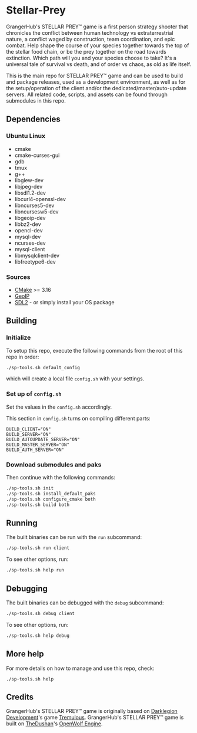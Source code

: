 # Stellar-Prey
GrangerHub's STELLAR PREY™ game is a first person strategy shooter that chronicles the conflict between human technology vs extraterrestrial nature, a conflict waged by construction, team coordination, and epic combat.  Help shape the course of your species together towards the top of the stellar food chain, or be the prey together on the road towards extinction.  Which path will you and your species choose to take?  It's a universal tale of survival vs death, and of order vs chaos, as old as life itself.

This is the main repo for STELLAR PREY™ game and can be used to build and package releases, used as a development environment, as well as for the setup/operation of the client and/or the dedicated/master/auto-update servers.  All related code, scripts, and assets can be found through submodules in this repo.

## Dependencies

### Ubuntu Linux
* cmake
* cmake-curses-gui
* gdb
* tmux
* g++
* libglew-dev
* libjpeg-dev
* libsdl1.2-dev
* libcurl4-openssl-dev
* libncurses5-dev
* libncursesw5-dev
* libgeoip-dev
* libbz2-dev
* opencl-dev
* mysql-dev
* ncurses-dev
* mysql-client
* libmysqlclient-dev
* libfreetype6-dev

### Sources

- [CMake](http://www.cmake.org/) >= 3.16
- [GeoIP](https://github.com/maxmind/geoip-api-c)
- [SDL2](https://www.libsdl.org/download-2.0.php) - or simply install your OS package

## Building

### Initialize

To setup this repo, execute the following commands from the root of this repo in order:

```bash
./sp-tools.sh default_config
```
which will create a local file `config.sh` with your settings.

### Set up of `config.sh`

Set the values in the `config.sh` accordingly.

This section in `config.sh` turns on compiling different parts:
```make
BUILD_CLIENT="ON"
BUILD_SERVER="ON"
BUILD_AUTOUPDATE_SERVER="ON"
BUILD_MASTER_SERVER="ON"
BUILD_AUTH_SERVER="ON"
```

### Download submodules and paks

Then continue with the following commands:

```bash
./sp-tools.sh init
./sp-tools.sh install_default_paks
./sp-tools.sh configure_cmake both
./sp-tools.sh build both
```

## Running

The built binaries can be run with the `run` subcommand:

```bash
./sp-tools.sh run client
```

To see other options, run:

```bash
./sp-tools.sh help run 
```

## Debugging

The built binaries can be debugged with the `debug` subcommand:

```bash
./sp-tools.sh debug client
```

To see other options, run:

```bash
./sp-tools.sh help debug 
```

## More help

For more details on how to manage and use this repo, check:

```
./sp-tools.sh help
```

## Credits

GrangerHub's STELLAR PREY™ game is originally based on [Darklegion Development](https://github.com/darklegion)'s game [Tremulous](https://github.com/darklegion/tremulous).  GrangerHub's STELLAR PREY™ game is built on [TheDushan](https://github.com/TheDushan)'s [OpenWolf Engine](https://github.com/TheDushan/OpenWolf-Engine).
